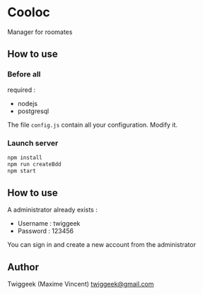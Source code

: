 # Cooloc
Manager for roomates

## How to use

### Before all
required :
  - nodejs
  - postgresql

The file `config.js` contain all your configuration. Modify it.

### Launch server
```sh
npm install
npm run createBdd
npm start
```

## How to use
A administrator already exists :
  - Username : twiggeek
  - Password : 123456

You can sign in and create a new account from the administrator

## Author
Twiggeek (Maxime Vincent) <twiggeek@gmail.com>
